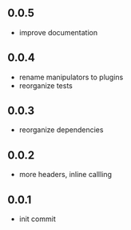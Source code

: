 ## 0.0.5

* improve documentation

## 0.0.4

* rename manipulators to plugins
* reorganize tests

## 0.0.3

* reorganize dependencies

## 0.0.2

* more headers, inline callling

## 0.0.1

* init commit
